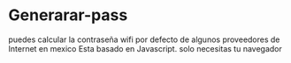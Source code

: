 # Generarar-pass
puedes calcular la contraseña wifi por defecto de algunos proveedores de Internet en mexico 
Esta basado en Javascript. solo necesitas tu navegador 
